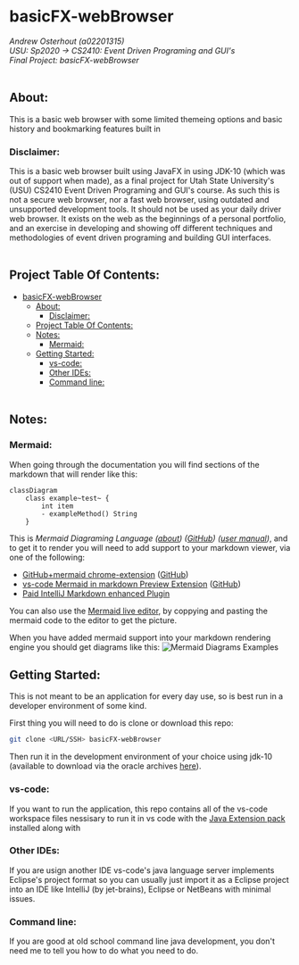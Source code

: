 basicFX-webBrowser
=================
_Andrew Osterhout (a02201315)_<br/>
_USU: Sp2020 -> CS2410: Event Driven Programing and GUI's_<br/>
_Final Project: basicFX-webBrowser_
<br/><br/>


## About:
This is a basic web browser with some limited themeing options and basic history and bookmarking features built in

### Disclaimer:
This is a basic web browser built using JavaFX in using JDK-10 (which was out of support when made), as a final project for Utah State University's (USU) CS2410 Event Driven Programing and GUI's course.
As such this is not a secure web browser, nor a fast web browser, using outdated and unsupported development tools.
It should not be used as your daily driver web browser.
It exists on the web as the beginnings of a personal portfolio, and an exercise in developing and showing off different techniques and methodologies of event driven programing and building GUI interfaces.
<br/><br/>

## Project Table Of Contents: 
- [basicFX-webBrowser](#basicfx-webbrowser)
  - [About:](#about)
    - [Disclaimer:](#disclaimer)
  - [Project Table Of Contents:](#project-table-of-contents)
  - [Notes:](#notes)
    - [Mermaid:](#mermaid)
  - [Getting Started:](#getting-started)
    - [vs-code:](#vs-code)
    - [Other IDEs:](#other-ides)
    - [Command line:](#command-line)
<br/><br/>


## Notes:
### Mermaid: 
When going through the documentation you will find sections of the markdown that will render like this:
```
classDiagram
    class example~test~ {
        int item
        - exampleMethod() String
    }
```
This is _Mermaid Diagraming Language ([about](https://medium.com/better-programming/mermaid-create-charts-and-diagrams-with-markdown-88a9e639ab14)) ([GitHub](https://github.com/mermaid-js/mermaid)) ([user manual](https://mermaidjs.github.io/))_, and to get it to render you will need to add support to your markdown viewer, via one of the following:
 - [GitHub+mermaid chrome-extension](https://chrome.google.com/webstore/detail/mermaid-diagrams/phfcghedmopjadpojhmmaffjmfiakfil?hl=en-US) ([GitHub](https://github.com/BackMarket/github-mermaid-extension))
 - [vs-code Mermaid in markdown Preview Extension](https://marketplace.visualstudio.com/items?itemName=bierner.markdown-mermaid) ([GitHub](https://github.com/mjbvz/vscode-markdown-mermaid.git))
 - [Paid IntelliJ Markdown enhanced Plugin](https://plugins.jetbrains.com/plugin/7896-markdown-navigator-enhanced)

You can also use the [Mermaid live editor](https://mermaid-js.github.io/mermaid-live-editor/), by coppying and pasting the mermaid code to the editor to get the picture.

When you have added mermaid support into your markdown rendering engine you should get diagrams like this:
![Mermaid Diagrams Examples](https://github.com/mermaid-js/mermaid/raw/develop/docs/img/new-diagrams.png)


## Getting Started:
This is not meant to be an application for every day use, so is best run in a developer environment of some kind.

First thing you will need to do is clone or download this repo:
```bash
git clone <URL/SSH> basicFX-webBrowser
```
Then run it in the development environment of your choice using jdk-10 (available to download via the oracle archives [here](https://www.oracle.com/java/technologies/java-archive-javase10-downloads.html)).

### vs-code:
If you want to run the application, this repo contains all of the vs-code workspace files nessisary to run it in vs code with the [Java Extension pack](https://marketplace.visualstudio.com/items?itemName=vscjava.vscode-java-pack) installed along with 

### Other IDEs:
If you are usign another IDE vs-code's java language server implements Eclipse's project format so you can usually just import it as a Eclipse project into an IDE like IntelliJ (by jet-brains), Eclipse or NetBeans with minimal issues.

### Command line:
If you are good at old school command line java development, you don't need me to tell you how to do what you need to do.
